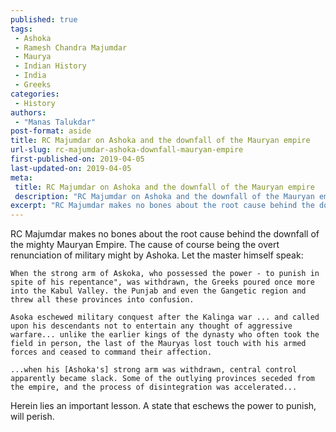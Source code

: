 ```yaml
---
published: true
tags:
 - Ashoka
 - Ramesh Chandra Majumdar
 - Maurya
 - Indian History
 - India
 - Greeks
categories:
 - History
authors:
 - "Manas Talukdar"
post-format: aside
title: RC Majumdar on Ashoka and the downfall of the Mauryan empire
url-slug: rc-majumdar-ashoka-downfall-mauryan-empire
first-published-on: 2019-04-05
last-updated-on: 2019-04-05
meta:
 title: RC Majumdar on Ashoka and the downfall of the Mauryan empire
 description: "RC Majumdar on Ashoka and the downfall of the Mauryan empire."
excerpt: "RC Majumdar makes no bones about the root cause behind the downfall of the mighty Mauryan Empire. The cause of course being the overt renunciation of military might by Ashoka. Let the master himself speak"
---
```


RC Majumdar makes no bones about the root cause behind the downfall of the mighty Mauryan Empire. The cause of course being the overt renunciation of military might by Ashoka. Let the master himself speak:

```text
When the strong arm of Askoka, who possessed the power - to punish in spite of his repentance", was withdrawn, the Greeks poured once more into the Kabul Valley. the Punjab and even the Gangetic region and threw all these provinces into confusion.
```

```text
Asoka eschewed military conquest after the Kalinga war ... and called upon his descendants not to entertain any thought of aggressive warfare... unlike the earlier kings of the dynasty who often took the field in person, the last of the Mauryas lost touch with his armed forces and ceased to command their affection.
```

```text
...when his [Ashoka's] strong arm was withdrawn, central control apparently became slack. Some of the outlying provinces seceded from the empire, and the process of disintegration was accelerated...
```

Herein lies an important lesson. A state that eschews the power to punish, will perish.
